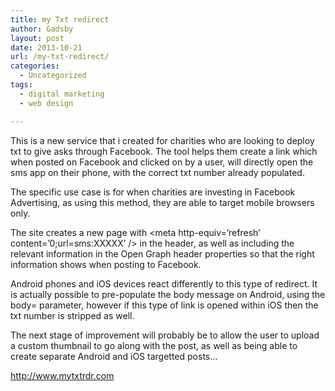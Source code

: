 ```yaml
---
title: my Txt redirect
author: Gadsby
layout: post
date: 2013-10-21
url: /my-txt-redirect/
categories:
  - Uncategorized
tags:
  - digital marketing
  - web design

---
```

This is a new service that i created for charities who are looking to deploy txt to give asks through Facebook. The tool helps them create a link which when posted on Facebook and clicked on by a user, will directly open the sms app on their phone, with the correct txt number already populated.  
  


The specific use case is for when charities are investing in Facebook Advertising, as using this method, they are able to target mobile browsers only.  
  


The site creates a new page with <meta http-equiv=&#8217;refresh&#8217; content=&#8217;0;url=sms:XXXXX&#8217; /> in the header, as well as including the relevant information in the Open Graph header properties so that the right information shows when posting to Facebook.  
  


Android phones and iOS devices react differently to this type of redirect. It is actually possible to pre-populate the body message on Android, using the body= parameter, however if this type of link is opened within iOS then the txt number is stripped as well.  
  


The next stage of improvement will probably be to allow the user to upload a custom thumbnail to go along with the post, as well as being able to create separate Android and iOS targetted posts&#8230;  
  


<http://www.mytxtrdr.com>